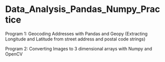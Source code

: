 # Data_Analysis_Pandas_Numpy_Practice

Program 1: Geocoding Addresses with Pandas and Geopy (Extracting Longitude and Latitude from street address and postal code strings)

Program 2: Converting Images to 3 dimensional arrays with Numpy and OpenCV


